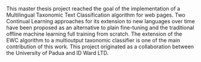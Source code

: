 This master thesis project reached the goal of the implementation of a Multilingual Taxonomic Text Classification 
algorithm for web pages. Two Continual Learning approaches for its extension to new languages over time have been 
proposed as an alternative to plain fine-tuning and the traditional offline machine learning full training from 
scratch. The extension of the EWC algorithm to a multioutput taxonomic classifier is one of the main contribution
of this work.
This project originated as a collaboration between the University of Padua and ID Ward LTD.
